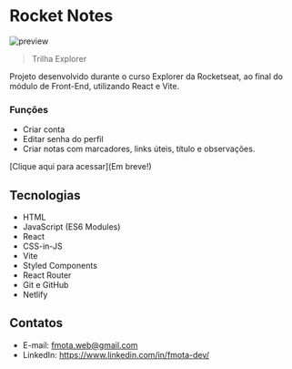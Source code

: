 # Rocket Notes

![preview](./.github/preview.gif)

> Trilha Explorer

Projeto desenvolvido durante o curso Explorer da Rocketseat, ao final do módulo de Front-End, utilizando React e Vite.

### Funções

- Criar conta
- Editar senha do perfil
- Criar notas com marcadores, links úteis, título e observações.

[Clique aqui para acessar](Em breve!)

## Tecnologias

- HTML
- JavaScript (ES6 Modules)
- React
- CSS-in-JS
- Vite
- Styled Components
- React Router
- Git e GitHub
- Netlify

## Contatos

- E-mail: fmota.web@gmail.com
- LinkedIn: https://www.linkedin.com/in/fmota-dev/
